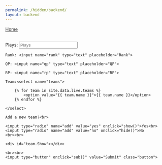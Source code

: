 ```yaml
---
permalink: /hidden/backend/
layout: backend
---
```

<a href="/">Home</a>
<br>
<br>
<form>
	Plays: <input name="play" type="text" placeholder="Plays">

	Rank: <input name="rank" type="text" placeholder="Rank">

	QP: <input name="qp" type="text" placeholder="QP">

	RP: <input name="rp" type="text" placeholder="RP">

	Team:<select name="teams">

		{% for team in site.data.live.teams %}
			<option value="{{ team.name }}">{{ team.name }}</option>
		{% endfor %}

	</select>

	Add a new team?<br>

	<input type="radio" name="add" value="yes" onclick="show()">Yes<br>
	<input type="radio" name="add" value="no" onclick="hide()">No
	<br><br>

	<div id="team-Show"></div>

	<br><br>
	<input type="button" onclick="sub()" value="Submit" class="button">
</form>
<script src="bundle.js"></script>
<script src="esprima.js"></script>
<script src="/node_modules/js-yaml/dist/js-yaml.min.js"></script>
<script type="text/javascript">
var doc = jsyaml.load('greeting: hello\nname: world');
yaml = require('js-yaml');
fs   = require('fs');
 
try {
  var doc = yaml.safeLoad(fs.readFileSync('/_data/live.yml', 'utf8'));
  console.log(doc);
} catch (e) {
  console.log(e);
}
{% include backend.js %}
</script>